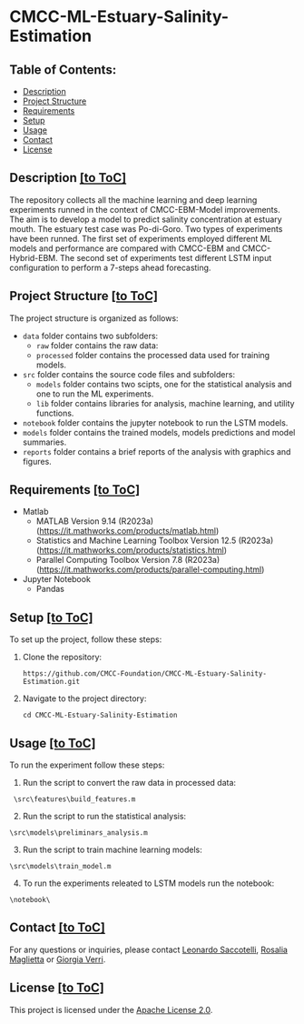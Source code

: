﻿# CMCC-ML-Estuary-Salinity-Estimation
 
## Table of Contents:
- [Description](#description)
- [Project Structure](#project-structure)
- [Requirements](#requirements)
- [Setup](#setup)
- [Usage](#usage)
- [Contact](#contact)
- [License](#license)

## Description [[to ToC]](#table-of-contents)

The repository collects all the machine learning and deep learning experiments runned in the context of CMCC-EBM-Model improvements. The aim is to develop a model to predict salinity concentration at estuary mouth. The estuary test case was Po-di-Goro.
Two types of experiments have been runned. The first set of experiments employed different ML models and performance are compared with CMCC-EBM and CMCC-Hybrid-EBM.
The second set of experiments test different LSTM input configuration to perform a 7-steps ahead forecasting. 

## Project Structure [[to ToC]](#table-of-contents)

The project structure is organized as follows:

- `data` folder contains two subfolders:
  - `raw` folder contains the raw data:
  - `processed` folder contains the processed data used for training models.
- `src` folder contains the source code files and subfolders:
  - `models` folder contains two scipts, one for the statistical analysis and one to run the ML experiments.
  - `lib` folder contains libraries for analysis, machine learning, and utility functions.
- `notebook` folder contains the jupyter notebook to run the LSTM models.
- `models` folder contains the trained models, models predictions and model summaries.
- `reports` folder contains a brief reports of the analysis with graphics and figures.

## Requirements [[to ToC]](#table-of-contents)
- Matlab
  - MATLAB Version 9.14 (R2023a) (https://it.mathworks.com/products/matlab.html)
  - Statistics and Machine Learning Toolbox Version 12.5 (R2023a) (https://it.mathworks.com/products/statistics.html)
  - Parallel Computing Toolbox Version 7.8 (R2023a) (https://it.mathworks.com/products/parallel-computing.html)
- Jupyter Notebook
  - Pandas

## Setup [[to ToC]](#table-of-contents)
To set up the project, follow these steps:

1. Clone the repository: 
    ```
	https://github.com/CMCC-Foundation/CMCC-ML-Estuary-Salinity-Estimation.git
    ```
2. Navigate to the project directory:
    ```
    cd CMCC-ML-Estuary-Salinity-Estimation
    ```

## Usage [[to ToC]](#table-of-contents)
To run the experiment follow these steps:

1. Run the script to convert the raw data in processed data:
````
 \src\features\build_features.m
````
2. Run the script to run the statistical analysis:
````
\src\models\preliminars_analysis.m
````

3. Run the script to train machine learning models:
````
\src\models\train_model.m
````

4. To run the experiments releated to LSTM models run the notebook:
````
\notebook\
````

## Contact [[to ToC]](#table-of-contents)

For any questions or inquiries, please contact [Leonardo Saccotelli](mailto:leonardo.saccotelli@cmcc.it), [Rosalia Maglietta](mailto:rosalia.maglietta@cnr.it) or [Giorgia Verri](mailto:giorgia.verri@cmcc.it).

## License [[to ToC]](#table-of-contents)

This project is licensed under the [Apache License 2.0](LICENSE).
